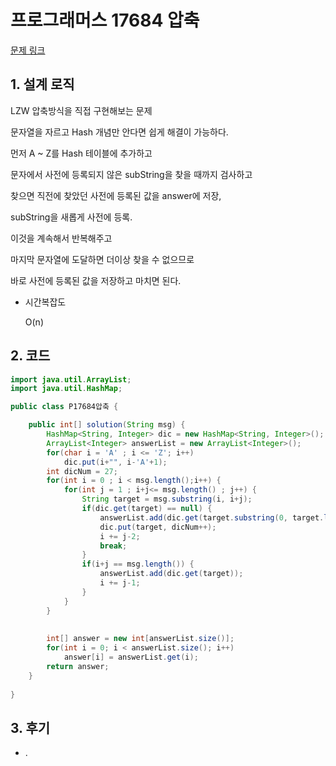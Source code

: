# 프로그래머스 17684 압축

[문제 링크](https://programmers.co.kr/learn/courses/30/lessons/17684)



## 1. 설계 로직

LZW 압축방식을 직접 구현해보는 문제

 

문자열을 자르고 Hash 개념만 안다면 쉽게 해결이 가능하다.

 

먼저 A ~ Z를 Hash 테이블에 추가하고

 

문자에서 사전에 등록되지 않은 subString을 찾을 때까지 검사하고

찾으면 직전에 찾았던 사전에 등록된 값을 answer에 저장,

subString을 새롭게 사전에 등록.

 

이것을 계속해서 반복해주고

마지막 문자열에 도달하면 더이상 찾을 수 없으므로

바로 사전에 등록된 값을 저장하고 마치면 된다.

 

- 시간복잡도

  O(n)

## 2. 코드

```java
import java.util.ArrayList;
import java.util.HashMap;

public class P17684압축 {

    public int[] solution(String msg) {
    	HashMap<String, Integer> dic = new HashMap<String, Integer>();
    	ArrayList<Integer> answerList = new ArrayList<Integer>();
    	for(char i = 'A' ; i <= 'Z'; i++)
    		dic.put(i+"", i-'A'+1);
    	int dicNum = 27;
    	for(int i = 0 ; i < msg.length();i++) {
    		for(int j = 1 ; i+j<= msg.length() ; j++) {
    			String target = msg.substring(i, i+j);
    			if(dic.get(target) == null) {
    				answerList.add(dic.get(target.substring(0, target.length()-1)));
    				dic.put(target, dicNum++);
    				i += j-2;
    				break;
    			}
    			if(i+j == msg.length()) {
     				answerList.add(dic.get(target));
    				i += j-1;
    			}
    		}
    	}
    	
    	
        int[] answer = new int[answerList.size()];
        for(int i = 0; i < answerList.size(); i++) 
        	answer[i] = answerList.get(i);
        return answer;
    }
    
}

```



## 3. 후기

- .
